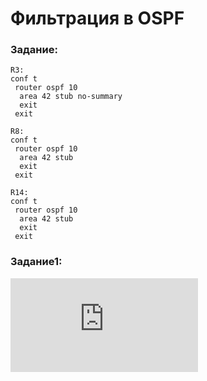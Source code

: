 # Фильтрация в OSPF

###  Задание:


```
R3:
conf t
 router ospf 10
  area 42 stub no-summary
  exit
 exit

R8:
conf t
 router ospf 10
  area 42 stub
  exit
 exit

R14:
conf t
 router ospf 10
  area 42 stub
  exit
 exit
```

###  Задание1:

![test_image_git.png](https://github.com/gerasev1992/otus_NEP_24-25/blob/main/labs/lab001/README.md?plain=1)

